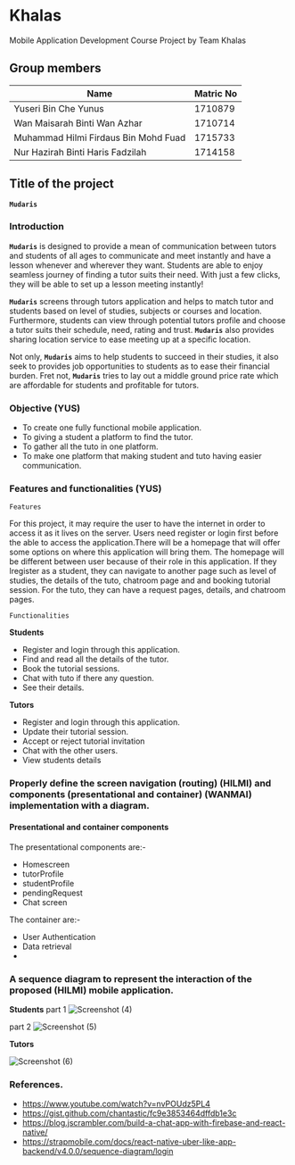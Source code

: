 # Khalas
Mobile Application Development Course Project by Team Khalas

## Group members
Name | Matric No
-----|----------
Yuseri Bin Che Yunus | 1710879
Wan Maisarah Binti Wan Azhar | 1710714
Muhammad Hilmi Firdaus Bin Mohd Fuad | 1715733
Nur Hazirah Binti Haris Fadzilah | 1714158

## Title of the project
**`Mudaris`**

### Introduction

**`Mudaris`** is designed to provide a mean of communication between tutors and students of all ages to communicate and meet instantly and have a lesson whenever and wherever they want. Students are able to enjoy seamless journey of finding a tutor suits their need. With just a few clicks, they will be able to set up a lesson meeting instantly!

**`Mudaris`** screens through tutors application and helps to match tutor and students based on level of studies, subjects or courses and location. Furthermore, students can view through potential tutors profile and choose a tutor suits their schedule, need, rating and trust. **`Mudaris`** also provides sharing location service to ease meeting up at a specific location. 

Not only, **`Mudaris`** aims to help students to succeed in their studies, it also seek to provides job opportunities to students as to ease their financial burden. Fret not, **`Mudaris`** tries to lay out a middle ground price rate which are affordable for students and profitable for tutors.

### Objective (YUS)
* To create one fully functional mobile application.
* To giving a student a platform to find the tutor.
* To gather all the tuto in one platform.
* To make one platform that making student and tuto having easier communication.

### Features and functionalities (YUS)

 `Features`
 
For this project, it may require the user to have the internet in order to access it as it lives on the server. Users need register or login first before the able to access the application.There will be a homepage that will offer some options on where this application will bring them. The homepage will be different between user because of their role in this application. If they lregister as a student, they can navigate to another page such as level of studies, the details of the tuto, chatroom page and and booking tutorial session. For the tuto, they can have a request pages, details, and chatroom pages. 
 
 `Functionalities`
 
 **Students**
 * Register and login through this application.
 * Find and read all the details of the tutor.
 * Book the tutorial sessions.
 * Chat with tuto if there any question.
 * See their details.
 
 **Tutors**
 * Register and login through this application.
 * Update their tutorial session.
 * Accept or reject tutorial invitation
 * Chat with the other users.
 * View students details
 

### Properly define the screen navigation (routing) (HILMI) and components (presentational and container) (WANMAI) implementation with a diagram. 


#### Presentational and container components
The presentational components are:-
- Homescreen
- tutorProfile
- studentProfile
- pendingRequest
- Chat screen

The container are:-
- User Authentication 
- Data retrieval
- 

### A sequence diagram to represent the interaction of the proposed (HILMI) mobile application.

**Students**
part 1 
![Screenshot (4)](https://user-images.githubusercontent.com/61976768/87898717-905fa280-ca81-11ea-832a-6a045ddce685.png)

part 2
![Screenshot (5)](https://user-images.githubusercontent.com/61976768/87898842-e7fe0e00-ca81-11ea-95c4-b286a18d2082.png)


**Tutors**

![Screenshot (6)](https://user-images.githubusercontent.com/61976768/87898908-1e3b8d80-ca82-11ea-950b-ccd91fb02f1b.png)

### References.
- https://www.youtube.com/watch?v=nvPOUdz5PL4
- https://gist.github.com/chantastic/fc9e3853464dffdb1e3c
- https://blog.jscrambler.com/build-a-chat-app-with-firebase-and-react-native/
- https://strapmobile.com/docs/react-native-uber-like-app-backend/v4.0.0/sequence-diagram/login
